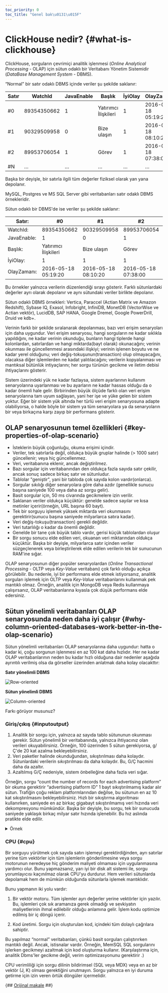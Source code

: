 ```yaml
---
toc_priority: 0
toc_title: "Genel bak\u0131\u015F"
---
```


# ClickHouse nedir? {#what-is-clickhouse}

ClickHouse, sorguların çevrimiçi analitik işlenmesi (*Online Analytical Processing* - OLAP) için sütun odaklı bir Veritabanı Yönetim Sistemidir (*DataBase Management System* - DBMS).

“Normal” bir satır odaklı DBMS içinde veriler şu şekilde saklanır:

| Satır | WatchId     | JavaEnable | Başlık               | İyiOlay | OlayZamanı           |
|-------|-------------|------------|----------------------|-----------|---------------------|
| \#0   | 89354350662 | 1          | Yatırımcı İlişkileri | 1         | 2016-05-18 05:19:20 |
| \#1   | 90329509958 | 0          | Bize ulaşın          | 1         | 2016-05-18 08:10:20 |
| \#2   | 89953706054 | 1          | Görev                | 1         | 2016-05-18 07:38:00 |
| \#N   | …           | …          | …                    | …         | …                   |

Başka bir deyişle, bir satırla ilgili tüm değerler fiziksel olarak yan yana depolanır.

MySQL, Postgres ve MS SQL Server gibi veritabanları satır odaklı DBMS örnekleridir.

Sütun odaklı bir DBMS'de ise veriler şu şekilde saklanır:

| Satır:      | \#0                  | \#1                 | \#2                 | \#N |
|-------------|----------------------|---------------------|---------------------|-----|
| WatchId:    | 89354350662          | 90329509958         | 89953706054         | …   |
| JavaEnable: | 1                    | 0                   | 1                   | …   |
| Başlık:     | Yatırımcı İlişkileri | Bize ulaşın         | Görev               | …   |
| İyiOlay:  | 1                    | 1                   | 1                   | …   |
| OlayZamanı:  | 2016-05-18 05:19:20  | 2016-05-18 08:10:20 | 2016-05-18 07:38:00 | …   |

Bu örnekler yalnızca verilerin düzenlendiği sırayı gösterir. Farklı sütunlardaki değerler ayrı olarak depolanır ve aynı sütundaki veriler birlikte depolanır.

Sütun odaklı DBMS örnekleri: Vertica, Paraccel (Actian Matrix ve Amazon Redshift), Sybase IQ, Exasol, Infobright, InfiniDB, MonetDB (VectorWise ve Actian vektör), LucidDB, SAP HANA, Google Dremel, Google PowerDrill, Druid ve kdb+.

Verinin farklı bir şekilde sıralanarak depolanması, bazı veri erişim senaryoları için daha uygundur. Veri erişim senaryosu, hangi sorguların ne kadar sıklıkla yapıldığını, ne kadar verinin okunduğu, bunların hangi tiplerde hangi kolonlardan, satırlardan ve hangi miktarda(bayt olarak) okunacağını; verinin okunması ile güncellenmesi arasındaki ilişkiyi; verinin işlenen boyutu ve ne kadar yerel olduğunu; veri değiş-tokuşunun(transaction) olup olmayacağını, olacaksa diğer işlemlerden ne kadat yalıtılacağını; verilerin kopyalanması ve mantıksal bütünlük intiyaçlarını; her sorgu türünün gecikme ve iletim debisi ihtiyaçlarını gösterir.

Sistem üzerindeki yük ne kadar fazlaysa, sistem ayarlarının kullanım senaryolarına uyarlanması ve bu ayarların ne kadar hassas olduğu da o kadar önemli hale gelir. Birbirinden büyük ölçüde farklı olan veri erişim senaryolarına tam uyum sağlayan, yani her işe ve yüke gelen bir sistem yoktur. Eğer bir sistem yük altında her türlü veri erişim senaryosuna adapte olabiliyorsa, o halde böyle bir sistem ya tüm senaryolara ya da senaryoların bir veya birkaçına karşı zayıp bir performans gösterir.

## OLAP senaryosunun temel özellikleri {#key-properties-of-olap-scenario}

-   İsteklerin büyük çoğunluğu, okuma erişimi içindir.
-   Veriler, tek satırlarla değil, oldukça büyük gruplar halinde (\> 1000 satır) güncellenir; veya hiç güncellenmez.
-   Veri, veritabanına eklenir, ancak değiştirilmez.
-   Bazı sorgular için veritabanından den oldukça fazla sayıda satır çekilir, ancak sonuç sadece birkaç satır ve sütunludur.
-   Tablolar "geniştir", yani bir tabloda çok sayıda kolon vardır(onlarca).
-   Sorgular sıkılığı diğer senaryolara göre daha azdır (genellikle sunucu başına saniyede 100 veya daha az sorgu gelir).
-   Basit sorgular için, 50 ms civarında gecikmelere izin verilir.
-   Saklanan veriler oldukça küçüktür: genelde sadece sayılar ve kısa metinler içerir(örneğin, URL başına 60 bayt).
-   Tek bir sorguyu işlemek yüksek miktarda veri okunmasını gerektirir(sunucu başına saniyede milyarlarca satıra kadar).
-   Veri değiş-tokuşu(transaction) gerekli değildir.
-   Veri tutarlılığı o kadar da önemli değildir.
-   Genelde bir tane çok büyük tablo vardır, gerisi küçük tablolardan oluşur
-   Bir sorgu sonucu elde edilen veri, okuanan veri miktarından oldukça küçüktür. Başka bir deyişle, milyarlarca satır içinden veriler süzgeçlenerek veya birleştirilerek elde edilen verilerin tek bir sunucunun RAM'ine sığar.

OLAP senaryosunun diğer popüler senaryolardan (*Online Transactional Processing* - OLTP veya *Key-Value* veritabanı) çok farklı olduğu açıkça görülebilir. Bu nedenle, iyi bir performans elde etmek istiyorsanız, analitik sorguları işlemek için OLTP veya *Key-Value* veritabanlarını kullanmak pek mantıklı olmaz. Örneğin, analitik için MongoDB veya Redis kullanmaya çalışırsanız, OLAP veritabanlarına kıyasla çok düşük performans elde edersiniz.

## Sütun yönelimli veritabanları OLAP senaryosunda neden daha iyi çalışır {#why-column-oriented-databases-work-better-in-the-olap-scenario}

Sütun yönelimli veritabanları OLAP senaryolarına daha uygundur: hatta o kadar ki, çoğu sorgunun işlenmesi en az 100 kat daha hızlıdır. Her ne kadar OLAP veritabanlarının neden bu kadar hızlı olduğuna dair nedenler aşağıda ayrıntılı verilmiş olsa da görseller üzerinden anlatmak daha kolay olacakttır:

**Satır yönelimli DBMS**

![Row-oriented](images/row_oriented.gif#)

**Sütun yönelimli DBMS**

![Column-oriented](images/column_oriented.gif#)

Farkı görüyor musunuz?

### Giriş/çıkış {#inputoutput}

1.  Analitik bir sorgu için, yalnızca az sayıda tablo sütununun okunması gerekir. Sütun yönelimli bir veritabanında, yalnızca ihtiyacınız olan verileri okuyabilirsiniz. Örneğin, 100 üzerinden 5 sütun gerekiyorsa, g/Ç'de 20 kat azalma bekleyebilirsiniz.
2.  Veri paketler halinde okunduğundan, sıkıştırılması daha kolaydır. Sütunlardaki verilerin sıkıştırılması da daha kolaydır. Bu, G/Ç hacmini daha da azaltır.
3.  Azaltılmış G/Ç nedeniyle, sistem önbelleğine daha fazla veri sığar.

Örneğin, sorgu “count the number of records for each advertising platform” bir okuma gerektirir “advertising platform ID” 1 bayt sıkıştırılmamış kadar alır sütun. Trafiğin çoğu reklam platformlarından değilse, bu sütunun en az 10 kat sıkıştırılmasını bekleyebilirsiniz. Hızlı bir sıkıştırma algoritması kullanırken, saniyede en az birkaç gigabayt sıkıştırılmamış veri hızında veri dekompresyonu mümkündür. Başka bir deyişle, bu sorgu, tek bir sunucuda saniyede yaklaşık birkaç milyar satır hızında işlenebilir. Bu hız aslında pratikte elde edilir.

<details markdown="1">

<summary>Örnek</summary>

``` bash
$ clickhouse-client
ClickHouse client version 0.0.52053.
Connecting to localhost:9000.
Connected to ClickHouse server version 0.0.52053.
```

``` sql
SELECT CounterID, count() FROM hits GROUP BY CounterID ORDER BY count() DESC LIMIT 20
```

``` text
┌─CounterID─┬──count()─┐
│    114208 │ 56057344 │
│    115080 │ 51619590 │
│      3228 │ 44658301 │
│     38230 │ 42045932 │
│    145263 │ 42042158 │
│     91244 │ 38297270 │
│    154139 │ 26647572 │
│    150748 │ 24112755 │
│    242232 │ 21302571 │
│    338158 │ 13507087 │
│     62180 │ 12229491 │
│     82264 │ 12187441 │
│    232261 │ 12148031 │
│    146272 │ 11438516 │
│    168777 │ 11403636 │
│   4120072 │ 11227824 │
│  10938808 │ 10519739 │
│     74088 │  9047015 │
│    115079 │  8837972 │
│    337234 │  8205961 │
└───────────┴──────────┘
```

</details>

### CPU {#cpu}

Bir sorguyu yürütmek çok sayıda satırı işlemeyi gerektirdiğinden, ayrı satırlar yerine tüm vektörler için tüm işlemlerin gönderilmesine veya sorgu motorunun neredeyse hiç gönderim maliyeti olmaması için uygulanmasına yardımcı olur. Bunu yapmazsanız, yarı iyi bir disk alt sistemi ile, sorgu yorumlayıcısı kaçınılmaz olarak CPU'yu durdurur. Hem verileri sütunlarda depolamak hem de mümkün olduğunda sütunlarla işlemek mantıklıdır.

Bunu yapmanın iki yolu vardır:

1.  Bir vektör motoru. Tüm işlemler ayrı değerler yerine vektörler için yazılır. Bu, işlemleri çok sık aramanıza gerek olmadığı ve sevkiyatın maliyetlerinin ihmal edilebilir olduğu anlamına gelir. İşlem kodu optimize edilmiş bir iç döngü içerir.

2.  Kod üretimi. Sorgu için oluşturulan kod, içindeki tüm dolaylı çağrılara sahiptir.

Bu yapılmaz “normal” veritabanları, çünkü basit sorguları çalıştırırken mantıklı değil. Ancak, istisnalar vardır. Örneğin, MemSQL SQL sorgularını işlerken gecikmeyi azaltmak için kod oluşturma kullanır. (Karşılaştırma için, analitik Dbms'ler gecikme değil, verim optimizasyonunu gerektirir .)

CPU verimliliği için sorgu dilinin bildirimsel (SQL veya MDX) veya en az bir vektör (J, K) olması gerektiğini unutmayın. Sorgu yalnızca en iyi duruma getirme için izin veren örtük döngüler içermelidir.

{## [Orijinal makale](https://clickhouse.tech/docs/en/) ##}
